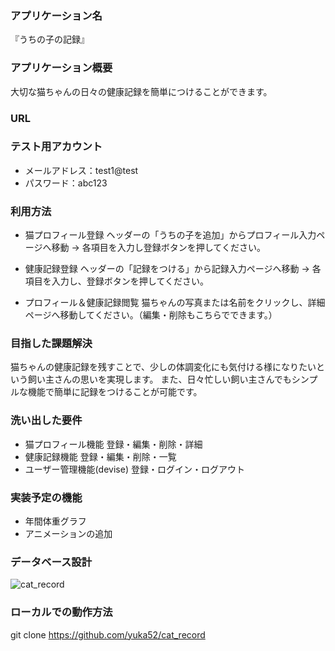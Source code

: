 
### アプリケーション名
『うちの子の記録』


### アプリケーション概要
大切な猫ちゃんの日々の健康記録を簡単につけることができます。


### URL



### テスト用アカウント
- メールアドレス：test1@test
- パスワード：abc123


### 利用方法
- 猫プロフィール登録
  ヘッダーの「うちの子を追加」からプロフィール入力ページへ移動 → 各項目を入力し登録ボタンを押してください。

- 健康記録登録
  ヘッダーの「記録をつける」から記録入力ページへ移動 → 各項目を入力し、登録ボタンを押してください。

- プロフィール＆健康記録閲覧
  猫ちゃんの写真または名前をクリックし、詳細ページへ移動してください。（編集・削除もこちらでできます。）



### 目指した課題解決
 猫ちゃんの健康記録を残すことで、少しの体調変化にも気付ける様になりたいという飼い主さんの思いを実現します。
 また、日々忙しい飼い主さんでもシンプルな機能で簡単に記録をつけることが可能です。


### 洗い出した要件
 - 猫プロフィール機能
     登録・編集・削除・詳細
 - 健康記録機能
     登録・編集・削除・一覧
 - ユーザー管理機能(devise)
     登録・ログイン・ログアウト


### 実装予定の機能
 - 年間体重グラフ
 - アニメーションの追加

### データベース設計
![cat_record](https://user-images.githubusercontent.com/78485957/112101642-58999380-8bea-11eb-9b91-27f886582143.png)



### ローカルでの動作方法
git clone https://github.com/yuka52/cat_record